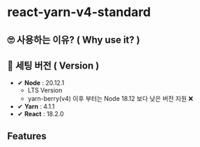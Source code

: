 # react-yarn-v4-standard

## 🙄 사용하는 이유? ( Why use it? )

## 📃 세팅 버전 ( Version )

- ✔ **Node** : 20.12.1
  - LTS Version
  - yarn-berry(v4) 이후 부터는 Node 18.12 보다 낮은 버전 지원 ❌
- ✔ **Yarn** : 4.1.1
- ✔ **React** : 18.2.0

## Features
